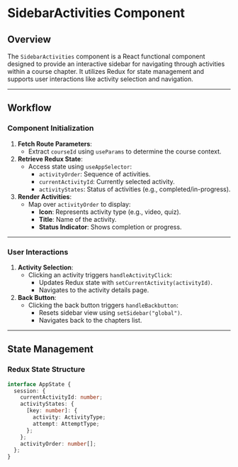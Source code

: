 # SidebarActivities Component

## Overview

The `SidebarActivities` component is a React functional component designed to provide an interactive sidebar for navigating through activities within a course chapter. It utilizes Redux for state management and supports user interactions like activity selection and navigation.

---

## Workflow

### Component Initialization

1. **Fetch Route Parameters**:
   - Extract `courseId` using `useParams` to determine the course context.
2. **Retrieve Redux State**:
   - Access state using `useAppSelector`:
     - `activityOrder`: Sequence of activities.
     - `currentActivityId`: Currently selected activity.
     - `activityStates`: Status of activities (e.g., completed/in-progress).
3. **Render Activities**:
   - Map over `activityOrder` to display:
     - **Icon**: Represents activity type (e.g., video, quiz).
     - **Title**: Name of the activity.
     - **Status Indicator**: Shows completion or progress.

---

### User Interactions

1. **Activity Selection**:
   - Clicking an activity triggers `handleActivityClick`:
     - Updates Redux state with `setCurrentActivity(activityId)`.
     - Navigates to the activity details page.
2. **Back Button**:
   - Clicking the back button triggers `handleBackbutton`:
     - Resets sidebar view using `setSidebar("global")`.
     - Navigates back to the chapters list.

---

## State Management

### Redux State Structure

```typescript
interface AppState {
  session: {
    currentActivityId: number;
    activityStates: {
      [key: number]: {
        activity: ActivityType;
        attempt: AttemptType;
      };
    };
    activityOrder: number[];
  };
}
